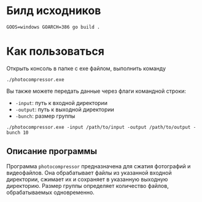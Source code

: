 # Билд исходников

```
GOOS=windows GOARCH=386 go build .
```

# Как пользоваться

Открыть консоль в папке с exe файлом, выполнить команду
```
./photocompressor.exe
```

Вы также можете передать данные через флаги командной строки:

- `-input`: путь к входной директории
- `-output`: путь к выходной директории
- `-bunch`: размер группы

```
./photocompressor.exe -input /path/to/input -output /path/to/output -bunch 10
```

## Описание программы

Программа `photocompressor` предназначена для сжатия фотографий и видеофайлов. Она обрабатывает файлы из указанной входной директории, сжимает их и сохраняет в указанную выходную директорию. Размер группы определяет количество файлов, обрабатываемых одновременно.